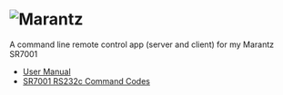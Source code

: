 ![Marantz](http://us.marantz.com/assets/images/products/S_no-image.png)
===============================================================================

A command line remote control app (server and client) for my Marantz SR7001

* [User Manual](http://us.marantz.com/DocumentMaster/US/DFU_SR7001_SR8001_final_eng.pdf)
* [SR7001 RS232c Command Codes](http://us.marantz.com/DocumentMaster/US/SR7001_RS232_Control_Spec_MAI_V100.pdf)
